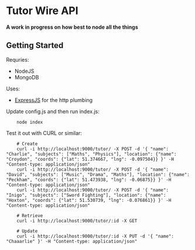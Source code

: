 Tutor Wire API
==============

**A work in progress on how best to node all the things**

Getting Started
---------------

Requries:
- NodeJS
- MongoDB

Uses:
- [ExpressJS] for the http plumbing

Update config.js and then run index.js:

```shell
	node index
```

Test it out with CURL or similar:

```shell
	# Create
	curl -i http://localhost:9000/tutor/ -X POST -d '{ "name": "Charlie", "subjects": ["Maths", "Physics"], "location": {"name": "Croydon", "coords": {"lat": 51.374667, "lng": -0.097504}} }' -H "Content-type: application/json"
	curl -i http://localhost:9000/tutor/ -X POST -d '{ "name": "David", "subjects": ["Music", "Drama", "Maths"], "location": {"name": "Peckham", "coords": {"lat": 51.473938, "lng": -0.06875}} }' -H "Content-type: application/json"
	curl -i http://localhost:9000/tutor/ -X POST -d '{ "name": "Inigo", "subjects": ["Sword Fighting"], "location": {"name": "Hoxton", "coords": {"lat": 51.530739, "lng": -0.076861}} }' -H "Content-type: application/json"
	
	# Retrieve
	curl -i http://localhost:9000/tutor/:id -X GET
	
	# Update
	curl -i http://localhost:9000/tutor/:id -X PUT -d '{ "name": "Chaaarlie" }' -H "Content-type: application/json"
```


[ExpressJS]: http://expressjs.com/